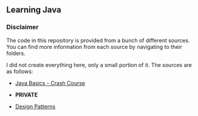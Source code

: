 ## Learning Java

### Disclaimer

The code in this repository is provided from a bunch of different sources. You can find more information from each source by navigating to their folders.

I did not create everything here, only a small portion of it. The sources are as follows:

- [Java Basics - Crash Course](https://www.youtube.com/watch?v=GdzRzWymT4c)

- **PRIVATE**

- [Design Patterns](https://www.youtube.com/playlist?list=PLF206E906175C7E07)
